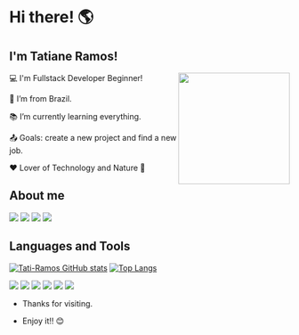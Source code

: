 

# Hi there! 🌎
 ##     I'm Tatiane Ramos!                      
 <img align="right" width="200" height="200" src="https://st.depositphotos.com/1005574/2215/v/600/depositphotos_22159317-stock-illustration-sunflower.jpg">



:computer: I'm Fullstack Developer Beginner!

:house_with_garden: I’m from Brazil.

:books: I’m currently learning everything. 

:outbox_tray:  Goals: create a new project and find a new job.

 ❤ Lover of Technology and Nature 🌱 

## About me


<div> 
   <a href="https://instagram.com/tati_sr95" target="_blank"><img src="https://img.shields.io/badge/-Instagram-%23E4405F?style=for-the-badge&logo=instagram&logoColor=white" target="_blank"></a>
   <a href = "mailto:tatiane_sr@outlook.com"><img src="https://img.shields.io/badge/Microsoft_Outlook-0078D4?style=for-the-badge&logo=microsoft-outlook&logoColor=white"></a>
  <a href="https://www.linkedin.com/in/tatiane-ramos-67bb29215" target="_blank"><img src="https://img.shields.io/badge/-LinkedIn-%230077B5?style=for-the-badge&logo=linkedin&logoColor=white" target="_blank"></a> 
 <a href=https://github.com/Tati-Ramos><img src=https://img.shields.io/badge/GitHub-100000?style=for-the-badge&logo=github&logoColor=white></a>
 
</div>


## Languages and Tools


[![Tati-Ramos GitHub stats](https://github-readme-stats.vercel.app/api?username=Tati-Ramos)](https://github.com/Tati-Ramos/github-readme-stats)
[![Top Langs](https://github-readme-stats.vercel.app/api/top-langs/?username=Tati-Ramos&layout=compact)](https://github.com/Tati-Ramos/github-readme-stats)


<img src="https://img.shields.io/badge/JavaScript-323330?style=for-the-badge&logo=javascript&logoColor=F7DF1E" /> <img src="https://img.shields.io/badge/HTML5-E34F26?style=for-the-badge&logo=html5&logoColor=white" /> <img src="https://img.shields.io/badge/CSS-239120?&style=for-the-badge&logo=css3&logoColor=white" /> <img src="https://img.shields.io/badge/Python-3776AB?style=for-the-badge&logo=python&logoColor=white"/> <img src="https://img.shields.io/badge/Java-ED8B00?style=for-the-badge&logo=java&logoColor=white" /> <img src="https://img.shields.io/badge/MySQL-00000F?style=for-the-badge&logo=mysql&logoColor=white" />





- Thanks for visiting.

- Enjoy it!! 😊




